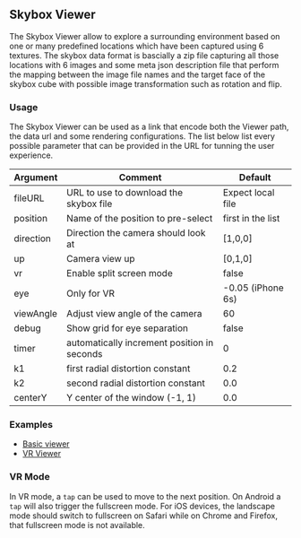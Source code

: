 ## Skybox Viewer

The Skybox Viewer allow to explore a surrounding environment based on one or many predefined locations which have been captured using 6 textures.
The skybox data format is bascially a zip file capturing all those locations with 6 images and some meta json description file that perform the mapping between the image file names and the target face of the skybox cube with possible image transformation such as rotation and flip.

### Usage

The Skybox Viewer can be used as a link that encode both the Viewer path, the data url and some rendering configurations. The list below list every possible parameter that can be provided in the URL for tunning the user experience.

| Argument  | Comment                                     | Default           |
| --------- | ------------------------------------------- | ----------------- |
| fileURL   | URL to use to download the skybox file      | Expect local file |
| position  | Name of the position to pre-select          | first in the list |
| direction | Direction the camera should look at         | [1,0,0]           |
| up        | Camera view up                              | [0,1,0]           |
| vr        | Enable split screen mode                    | false             |
| eye       | Only for VR                                 | -0.05 (iPhone 6s) |
| viewAngle | Adjust view angle of the camera             | 60                |
| debug     | Show grid for eye separation                | false             |
| timer     | automatically increment position in seconds | 0                 |
| k1        | first radial distortion constant            | 0.2               |
| k2        | second radial distortion constant           | 0.0               |
| centerY   | Y center of the window (-1, 1)              | 0.0               |


### Examples

- [Basic viewer](https://kitware.github.io/vtk-js/examples/SkyboxViewer/SkyboxViewer.html?fileURL=https://data.kitware.com/api/v1/file/5ae8a89c8d777f0685796bae/download)
- [VR Viewer](https://kitware.github.io/vtk-js/examples/SkyboxViewer/SkyboxViewer.html?fileURL=https://data.kitware.com/api/v1/file/5ae8a89c8d777f0685796bae/download&vr)

### VR Mode

In VR mode, a `tap` can be used to move to the next position.
On Android a `tap` will also trigger the fullscreen mode.
For iOS devices, the landscape mode should switch to fullscreen on Safari while on Chrome and Firefox, that fullscreen mode is not available.
